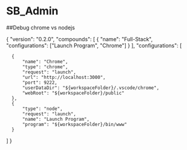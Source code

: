 # SB_Admin
##Debug chrome vs nodejs

{
  "version": "0.2.0",
  "compounds": [
      {
          "name": "Full-Stack",
          "configurations": ["Launch Program", "Chrome"]
      }
  ],
  "configurations": [

      {
          "name": "Chrome",
          "type": "chrome",
          "request": "launch",
          "url": "http://localhost:3000",
          "port": 9222,
          "userDataDir": "${workspaceFolder}/.vscode/chrome",
          "webRoot": "${workspaceFolder}/public"
      },
      {
          "type": "node",
          "request": "launch",
          "name": "Launch Program",
          "program": "${workspaceFolder}/bin/www"
      }
  ]
}
